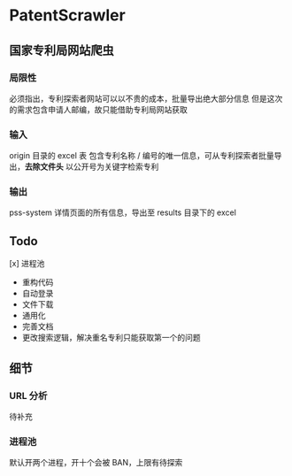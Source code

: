 # PatentScrawler

## 国家专利局网站爬虫

### 局限性
必须指出，专利探索者网站可以以不贵的成本，批量导出绝大部分信息 
但是这次的需求包含申请人邮编，故只能借助专利局网站获取

### 输入
origin 目录的 excel 表
包含专利名称 / 编号的唯一信息，可从专利探索者批量导出，**去除文件头**
以公开号为关键字检索专利

### 输出
pss-system 详情页面的所有信息，导出至 results 目录下的 excel

## Todo
[x] 进程池
- 重构代码
- 自动登录
- 文件下载
- 通用化
- 完善文档
- 更改搜索逻辑，解决重名专利只能获取第一个的问题

## 细节

### URL 分析

待补充

### 进程池
默认开两个进程，开十个会被 BAN，上限有待探索